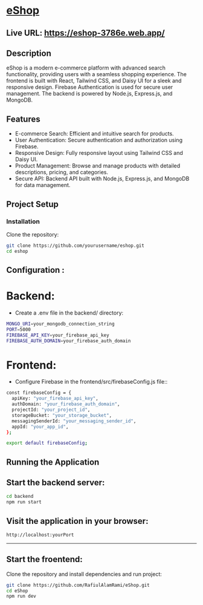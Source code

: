# [eShop](https://eshop-3786e.web.app/)
## Live URL: https://eshop-3786e.web.app/

## Description
eShop is a modern e-commerce platform with advanced search functionality, providing users with a seamless shopping experience. The frontend is built with React, Tailwind CSS, and Daisy UI for a sleek and responsive design. Firebase Authentication is used for secure user management. The backend is powered by Node.js, Express.js, and MongoDB.

## Features

- E-commerce Search: Efficient and intuitive search for products.
- User Authentication: Secure authentication and authorization using Firebase.
- Responsive Design: Fully responsive layout using Tailwind CSS and Daisy UI.
- Product Management: Browse and manage products with detailed descriptions, pricing, and categories.
- Secure API: Backend API built with Node.js, Express.js, and MongoDB for data management.

## Project Setup

### Installation

Clone the repository:

```bash
git clone https://github.com/yourusername/eshop.git
cd eshop
```

## Configuration :
# Backend:

- Create a .env file in the backend/ directory:


```bash
MONGO_URI=your_mongodb_connection_string
PORT=5000
FIREBASE_API_KEY=your_firebase_api_key
FIREBASE_AUTH_DOMAIN=your_firebase_auth_domain


```
# Frontend:
- Configure Firebase in the frontend/src/firebaseConfig.js file::


```bash
const firebaseConfig = {
  apiKey: "your_firebase_api_key",
  authDomain: "your_firebase_auth_domain",
  projectId: "your_project_id",
  storageBucket: "your_storage_bucket",
  messagingSenderId: "your_messaging_sender_id",
  appId: "your_app_id",
};

export default firebaseConfig;

```

## Running the Application

## Start the backend server:

```bash
cd backend
npm run start
```

## Visit the application in your browser:

```bash
http://localhost:yourPort

```

----------
## Start the froentend:



Clone the repository and install dependencies and run project:

```bash
git clone https://github.com/RafiulAlamRami/eShop.git
cd eShop
npm run dev


```

